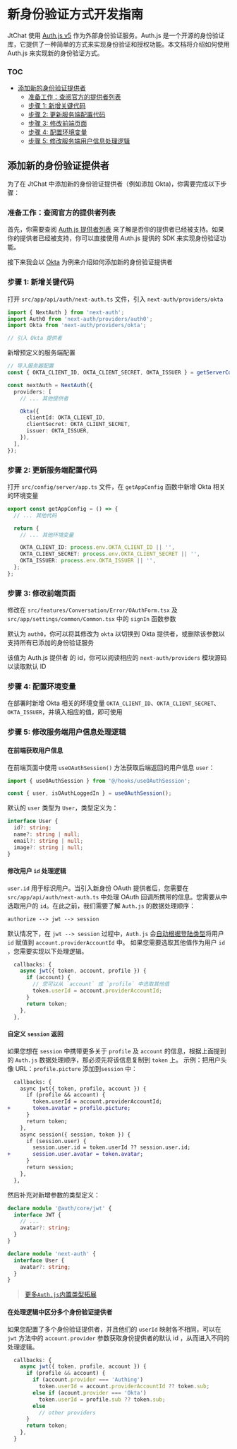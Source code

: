# 新身份验证方式开发指南

JtChat 使用 [Auth.js v5](https://authjs.dev/) 作为外部身份验证服务。Auth.js 是一个开源的身份验证库，它提供了一种简单的方式来实现身份验证和授权功能。本文档将介绍如何使用 Auth.js 来实现新的身份验证方式。

### TOC

- [添加新的身份验证提供者](#添加新的身份验证提供者)
  - [准备工作：查阅官方的提供者列表](#准备工作查阅官方的提供者列表)
  - [步骤 1: 新增关键代码](#步骤-1-新增关键代码)
  - [步骤 2: 更新服务端配置代码](#步骤-2-更新服务端配置代码)
  - [步骤 3: 修改前端页面](#步骤-3-修改前端页面)
  - [步骤 4: 配置环境变量](#步骤-4-配置环境变量)
  - [步骤 5: 修改服务端用户信息处理逻辑](#步骤-5-修改服务端用户信息处理逻辑)

## 添加新的身份验证提供者

为了在 JtChat 中添加新的身份验证提供者（例如添加 Okta)，你需要完成以下步骤：

### 准备工作：查阅官方的提供者列表

首先，你需要查阅 [Auth.js 提供者列表](https://authjs.dev/reference/core/providers) 来了解是否你的提供者已经被支持。如果你的提供者已经被支持，你可以直接使用 Auth.js 提供的 SDK 来实现身份验证功能。

接下来我会以 [Okta](https://authjs.dev/reference/core/providers/okta) 为例来介绍如何添加新的身份验证提供者

### 步骤 1: 新增关键代码

打开 `src/app/api/auth/next-auth.ts` 文件，引入 `next-auth/providers/okta`

```ts
import { NextAuth } from 'next-auth';
import Auth0 from 'next-auth/providers/auth0';
import Okta from 'next-auth/providers/okta';

// 引入 Okta 提供者
```

新增预定义的服务端配置

```ts
// 导入服务器配置
const { OKTA_CLIENT_ID, OKTA_CLIENT_SECRET, OKTA_ISSUER } = getServerConfig();

const nextAuth = NextAuth({
  providers: [
    // ... 其他提供者

    Okta({
      clientId: OKTA_CLIENT_ID,
      clientSecret: OKTA_CLIENT_SECRET,
      issuer: OKTA_ISSUER,
    }),
  ],
});
```

### 步骤 2: 更新服务端配置代码

打开 `src/config/server/app.ts` 文件，在 `getAppConfig` 函数中新增 Okta 相关的环境变量

```ts
export const getAppConfig = () => {
  // ... 其他代码

  return {
    // ... 其他环境变量

    OKTA_CLIENT_ID: process.env.OKTA_CLIENT_ID || '',
    OKTA_CLIENT_SECRET: process.env.OKTA_CLIENT_SECRET || '',
    OKTA_ISSUER: process.env.OKTA_ISSUER || '',
  };
};
```

### 步骤 3: 修改前端页面

修改在 `src/features/Conversation/Error/OAuthForm.tsx` 及 `src/app/settings/common/Common.tsx` 中的 `signIn` 函数参数

默认为 `auth0`，你可以将其修改为 `okta` 以切换到 Okta 提供者，或删除该参数以支持所有已添加的身份验证服务

该值为 Auth.js 提供者 的 id，你可以阅读相应的 `next-auth/providers` 模块源码以读取默认 ID

### 步骤 4: 配置环境变量

在部署时新增 Okta 相关的环境变量 `OKTA_CLIENT_ID`、`OKTA_CLIENT_SECRET`、`OKTA_ISSUER`，并填入相应的值，即可使用

### 步骤 5: 修改服务端用户信息处理逻辑

#### 在前端获取用户信息

在前端页面中使用 `useOAuthSession()` 方法获取后端返回的用户信息 `user`：

```ts
import { useOAuthSession } from '@/hooks/useOAuthSession';

const { user, isOAuthLoggedIn } = useOAuthSession();
```

默认的 `user` 类型为 `User`，类型定义为：

```ts
interface User {
  id?: string;
  name?: string | null;
  email?: string | null;
  image?: string | null;
}
```

#### 修改用户 `id` 处理逻辑

`user.id` 用于标识用户。当引入新身份 OAuth 提供者后，您需要在 `src/app/api/auth/next-auth.ts` 中处理 OAuth 回调所携带的信息。您需要从中选取用户的 `id`。在此之前，我们需要了解 `Auth.js` 的数据处理顺序：

```txt
authorize --> jwt --> session
```

默认情况下，在 `jwt --> session` 过程中，`Auth.js` 会[自动根据登陆类型](https://authjs.dev/reference/core/types#provideraccountid)将用户 `id` 赋值到 `account.providerAccountId` 中。 如果您需要选取其他值作为用户 `id` ，您需要实现以下处理逻辑。

```ts
  callbacks: {
    async jwt({ token, account, profile }) {
      if (account) {
        // 您可以从 `account` 或 `profile` 中选取其他值
        token.userId = account.providerAccountId;
      }
      return token;
    },
  },
```

#### 自定义 `session` 返回

如果您想在 `session` 中携带更多关于 `profile` 及 `account` 的信息，根据上面提到的 `Auth.js` 数据处理顺序，那必须先将该信息复制到 `token` 上。
示例：把用户头像 URL：`profile.picture` 添加到`session` 中：

```diff
  callbacks: {
    async jwt({ token, profile, account }) {
      if (profile && account) {
        token.userId = account.providerAccountId;
+       token.avatar = profile.picture;
      }
      return token;
    },
    async session({ session, token }) {
      if (session.user) {
        session.user.id = token.userId ?? session.user.id;
+       session.user.avatar = token.avatar;
      }
      return session;
    },
  },
```

然后补充对新增参数的类型定义：

```ts
declare module '@auth/core/jwt' {
  interface JWT {
    // ...
    avatar?: string;
  }
}

declare module 'next-auth' {
  interface User {
    avatar?: string;
  }
}
```

> [更多`Auth.js`内置类型拓展](https://authjs.dev/getting-started/typescript#module-augmentation)

#### 在处理逻辑中区分多个身份验证提供者

如果您配置了多个身份验证提供者，并且他们的 `userId` 映射各不相同，可以在 `jwt` 方法中的 `account.provider` 参数获取身份提供者的默认 id ，从而进入不同的处理逻辑。

```ts
  callbacks: {
    async jwt({ token, profile, account }) {
      if (profile && account) {
        if (account.provider === 'Authing')
          token.userId = account.providerAccountId ?? token.sub;
        else if (acount.provider === 'Okta')
          token.userId = profile.sub ?? token.sub;
        else
          // other providers
      }
      return token;
    },
  }
```
